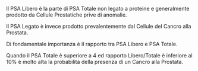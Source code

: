 Il PSA Libero è la parte di PSA Totale non legato a proteine e generalmente prodotto da Cellule Prostatiche prive di anomalie.

Il PSA Legato è invece prodotto prevalentemente dal Cellule del Cancro alla Prostata.

Di fondamentale importanza è il rapporto tra PSA Libero e PSA Totale.

Quando il PSA Totale è superiore a 4 ed rapporto Libero/Totale è inferiore al 10% è molto alta la probabilità della presenza di un Cancro alla Prostata.